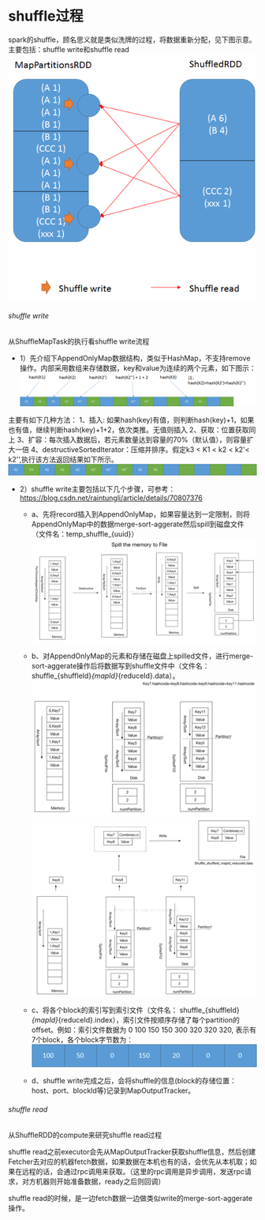 # shuffle过程

spark的shuffle，顾名思义就是类似洗牌的过程，将数据重新分配，见下图示意。主要包括：shuffle write和shuffle read
![brief](https://github.com/wbear1/spark_blog/blob/master/img/shuffle/brief.png)

###### shuffle write 
从ShuffleMapTask的执行看shuffle write流程

- 1）先介绍下AppendOnlyMap数据结构，类似于HashMap，不支持remove操作。内部采用数组来存储数据，key和value为连续的两个元素，如下图示：
![appenOnlyMap](https://github.com/wbear1/spark_blog/blob/master/img/shuffle/appendOnlyMap.png)

主要有如下几种方法：
1、插入: 如果hash(key)有值，则判断hash(key)+1，如果也有值，继续判断hash(key)+1+2，依次类推。无值则插入
2、获取：位置获取同上
3、扩容：每次插入数据后，若元素数量达到容量的70%（默认值），则容量扩大一倍
4、destructiveSortedIterator：压缩并排序。假定k3 < K1 < k2 < k2'< k2'’,执行该方法返回结果如下所示。
![result](https://github.com/wbear1/spark_blog/blob/master/img/shuffle/result.png)

- 2）shuffle write主要包括以下几个步骤，可参考：https://blog.csdn.net/raintungli/article/details/70807376
  - a、先将record插入到AppendOnlyMap，如果容量达到一定限制，则将AppendOnlyMap中的数据merge-sort-aggerate然后spill到磁盘文件（文件名：temp_shuffle_{uuid}）
![spill](https://github.com/wbear1/spark_blog/blob/master/img/shuffle/spill.png)

  - b、对AppendOnlyMap的元素和存储在磁盘上spilled文件，进行merge-sort-aggerate操作后将数据写到shuffle文件中（文件名：shuffle_{shuffleId}_{mapId}_{reduceId}.data）。
![merge](https://github.com/wbear1/spark_blog/blob/master/img/shuffle/merge.png)  
![merge2](https://github.com/wbear1/spark_blog/blob/master/img/shuffle/merge2.png)  
  
  - c、将各个block的索引写到索引文件（文件名： shuffle_{shuffleId}_{mapId}_{reduceId}.index），索引文件按顺序存储了每个partition的offset。例如：索引文件数据为 0  100  150  150  300  320  320  320, 表示有7个block，各个block字节数为：
![indexFile](https://github.com/wbear1/spark_blog/blob/master/img/shuffle/indexFile.png)  

  - d、shuffle write完成之后，会将shuffle的信息(block的存储位置：host、port、blockId等)记录到MapOutputTracker。
  
###### shuffle read  
从ShuffleRDD的compute来研究shuffle read过程

shuffle read之前executor会先从MapOutputTracker获取shuffle信息，然后创建Fetcher去对应的机器fetch数据，如果数据在本机也有的话，会优先从本机取；如果在远程的话，会通过rpc调用来获取。（这里的rpc调用是异步调用，发送rpc请求，对方机器则开始准备数据，ready之后则回调）
    
shuffle read的时候，是一边fetch数据一边做类似write的merge-sort-aggerate操作。
  